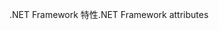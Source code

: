 <span data-ttu-id="5918f-101">.NET Framework 特性</span><span class="sxs-lookup"><span data-stu-id="5918f-101">.NET Framework attributes</span></span>